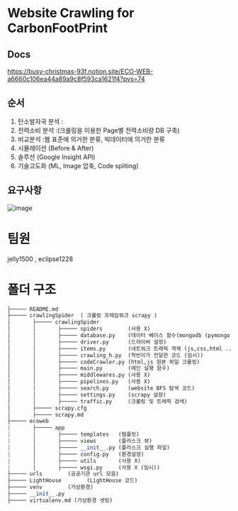 # Website Crawling for CarbonFootPrint
## Docs
https://busy-christmas-93f.notion.site/ECO-WEB-a6660c106ea44a89a9c8f593ca1621f4?pvs=74
## 순서
1. 탄소발자국 분석 :  
2. 전력소비 분석 :(크롤링을 이용한 Page별 전력소비량 DB 구축) 
3. 비교분석 :웹 표준에 의거한 분류, 빅데이터에 의거한 분류
4. 시뮬레이션 (Before & After) 
5. 솔루션 (Google Insight API)
6. 기술고도화 (ML, Image 압축, Code spliting)

## 요구사항
![image](https://github.com/user-attachments/assets/241b8e0b-f4e2-4842-9ac1-8eb8753d372d)

# 팀원
jelly1500 , eclipse1228 

# 폴더 구조 
```python
├───── README.md
├───── crawlingSpider  ( 크롤링 프레임워크 scrapy )
│       ├───── crawlingSpider
│       │       ├───── spiders        (사용 X)
│       │       ├───── database.py    (데이터 베이스 함수(mongodb (pymongo)))
│       │       ├───── driver.py      (드라이버 설정)
│       │       ├───── items.py       (네트워크 트래픽 객체 (js,css,html ...))
│       │       ├───── crawling_h.py  (학빈이가 전달한 코드 (임시))
│       │       ├───── codeCrawler.py (html,js 원본 파일 크롤링)
│       │       ├───── main.py        (메인 실행 함수)
│       │       ├───── middlewares.py (사용 X)
│       │       ├───── pipelines.py   (사용 X)
│       │       ├───── search.py      (website BFS 탐색 코드)
│       │       ├───── settings.py    (scrapy 설정)
│       │       ├───── traffic.py     (크롤링 및 트래픽 검색)
│       ├───── scrapy.cfg
│       ├───── scrapy.md
├───── ecoweb
|       ├───── app
|       │       ├───── templates   (템플릿)
|       │       ├───── views       (플라스크 뷰)
|       │       ├───── __init__.py (플라스크 실행 파일)
|       │       ├───── config.py   (환경설정)
|       │       ├───── utils       (사용 X)
|       │       ├───── wsgi.py     (사용 X (임시))
├───── urls        (공공기관 url 모음)
├───── LightHouse        (LightHouse 코드)
├───── venv        (가상환경)
├───── __init__.py 
├───── virtualenv.md (가상환경 셋팅)
```
